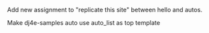 
Add new assignment to "replicate this site" between hello and autos.

Make dj4e-samples auto use auto_list as top template


